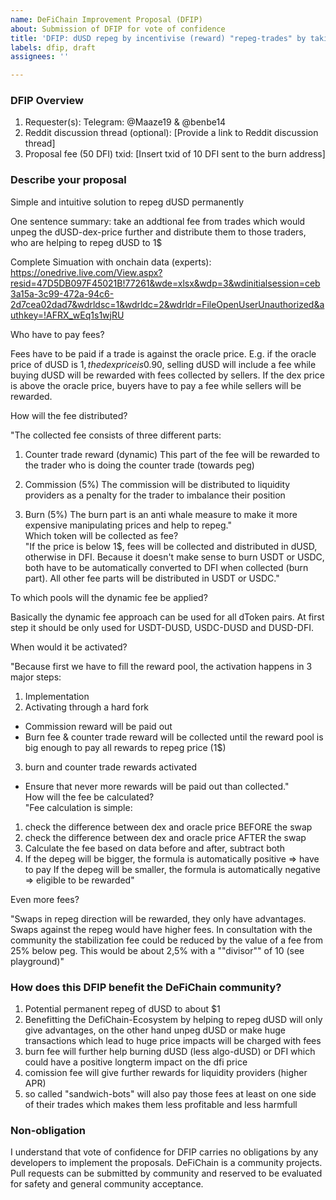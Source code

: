 ```yaml
---
name: DeFiChain Improvement Proposal (DFIP)
about: Submission of DFIP for vote of confidence
title: 'DFIP: dUSD repeg by incentivise (reward) "repeg-trades" by taking dynamic swap fee from "unpeg-trades'
labels: dfip, draft
assignees: ''

---
```


<!-- 
As part of the requirement for submission of DFIP for vote of confidence, you are required to pay 50 DFI fee for it to be voted on. After you have submitted this vote of , please transfer 50 DFI to the burn address `8defichainBurnAddressXXXXXXXdRQkSm` and take note of your `txid` and list it here. You may be required to prove that the transfer if yours if there are multiple CFP claims to it. 
Info: https://github.com/DeFiCh/dfips/issues/19

Optionally, you are also encouraged to submit a Reddit discussion thread as part of CFP to allow for a more open discussion with the community. Reddit discussion thread however does not require a fee, you can also use this process to sound out community's acceptance first before committing to it and paying the fee.

Take note that this is a vote of confidence for DFIP, it carries no obligations by the developers to implement the suggestions. DeFiChain is a community projects. Pull requests can be submitted by community and reserved to be evaluated for safety and general community acceptance.
-->

### DFIP Overview
1. Requester(s): Telegram: @Maaze19 & @benbe14
2. Reddit discussion thread (optional): [Provide a link to Reddit discussion thread]
3. Proposal fee (50 DFI) txid: [Insert txid of 10 DFI sent to the burn address]

### Describe your proposal
Simple and intuitive solution to repeg dUSD permanently

One sentence summary: take an addtional fee from trades which would unpeg the dUSD-dex-price further and distribute them to those traders, who are helping to repeg dUSD to 1$


Complete Simuation with onchain data (experts): https://onedrive.live.com/View.aspx?resid=47D5DB097F45021B!77261&wde=xlsx&wdp=3&wdinitialsession=ceb3a15a-3c99-472a-94c6-2d7cea02dad7&wdrldsc=1&wdrldc=2&wdrldr=FileOpenUserUnauthorized&authkey=!AFRX_wEq1s1wjRU

Who have to pay fees?	

Fees have to be paid if a trade is against the oracle price. E.g. if the oracle price of dUSD is 1$, the dex price is 0.90$, selling dUSD will include a fee while buying dUSD will be rewarded with fees collected by sellers. If the dex price is above the oracle price, buyers have to pay a fee while sellers will be rewarded.		

How will the fee distributed?					

"The collected fee consists of three different parts:
1. Counter trade reward (dynamic)
This part of the fee will be rewarded to the trader who is doing the counter trade (towards peg)

2. Commission (5%)
The commission will be distributed to liquidity providers as a penalty for the trader to imbalance their position

3. Burn (5%)
The burn part is an anti whale measure to make it more expensive manipulating prices and help to repeg."						
Which token will be collected as fee?						
"If the price is below 1$, fees will be collected and distributed in dUSD, otherwise in DFI.
Because it doesn't make sense to burn USDT or USDC, both have to be automatically converted to DFI when collected (burn part). All other fee parts will be distributed in USDT or USDC."	

To which pools will the dynamic fee be applied?	

Basically the dynamic fee approach can be used for all dToken pairs. At first step it should be only used for USDT-DUSD, USDC-DUSD and DUSD-DFI.			

When would it be activated?	

"Because first we have to fill the reward pool, the activation happens in 3 major steps:
1. Implementation
2. Activating through a hard fork
- Commission reward will be paid out
- Burn fee & counter trade reward will be collected until the reward pool is big enough to pay all rewards to repeg price (1$)
3. burn and counter trade rewards activated
- Ensure that never more rewards will be paid out than collected."						
How will the fee be calculated?						
"Fee calculation is simple:
1. check the difference between dex and oracle price BEFORE the swap
2. check the difference between dex and oracle price AFTER the swap
3. Calculate the fee based on data before and after, subtract both
4. If the depeg will be bigger, the formula is automatically positive => have to pay
If the depeg will be smaller, the formula is automatically negative => eligible to be rewarded"		

Even more fees?		

"Swaps in repeg direction will be rewarded, they only have advantages.
Swaps against the repeg would have higher fees.  In consultation with the community the stabilization fee could be reduced by the value of a fee from 25% below peg. 
This would be about 2,5% with a ""divisor"" of 10 (see playground)"						 

### How does this DFIP benefit the DeFiChain community?
1. Potential permanent repeg of dUSD to about $1
2. Benefitting the DefiChain-Ecosystem by helping to repeg dUSD will only give advantages, on the other hand unpeg dUSD or make huge transactions which lead to huge price impacts will be charged with fees
3. burn fee will further help burning dUSD (less algo-dUSD) or DFI which could have a positive longterm impact on the dfi price
4. comission fee will give further rewards for liquidity providers (higher APR)
5. so called "sandwich-bots" will also pay those fees at least on one side of their trades which makes them less profitable and less harmfull

 <!-- Leave the following intact -->
### Non-obligation
I understand that vote of confidence for DFIP carries no obligations by any developers to implement the proposals. DeFiChain is a community projects. Pull requests can be submitted by community and reserved to be evaluated for safety and general community acceptance.
